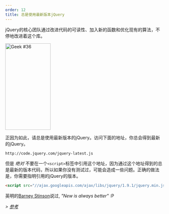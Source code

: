 ```yaml
---
order: 12
title: 总是使用最新版本jQuery
---
```


jQuery的核心团队通过改进代码的可读性、加入新的函数和优化现有的算法，不停地改进着这个库。

<div class="img-right">
  <img id="geek-36" class="icos-geek" src="http://browserdiet.com/img/36.png" alt="Geek #36" width="144" height="275" />
</div>

正因为如此，请总是使用最新版本的jQuery。访问下面的地址，你总会得到最新的jQuery。

```html
http://code.jquery.com/jquery-latest.js
```

但是 _绝对_ 不要在一个`<script>`标签中引用这个地址，因为通过这个地址得到的总是最新的版本代码，所以如果你没有测试过，可能会造成一些问题。正确的做法是，你需要指明引用的jQuery的版本。

```html
<script src="//ajax.googleapis.com/ajax/libs/jquery/1.9.1/jquery.min.js"></script>
```

英明的[Barney Stinson](/img/new-is-always-better.gif)说过, *"New is always better"* :P

*> [参考](https://github.com/zenorocha/browser-diet/wiki/References#always-use-the-latest-version-of-jquery)*